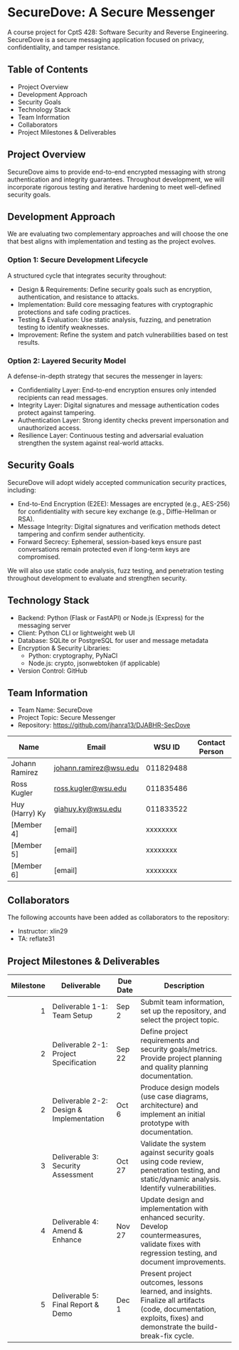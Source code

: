 # SecureDove: A Secure Messenger

A course project for CptS 428: Software Security and Reverse Engineering. SecureDove is a secure messaging application focused on privacy, confidentiality, and tamper resistance.

## Table of Contents
- Project Overview
- Development Approach
- Security Goals
- Technology Stack
- Team Information
- Collaborators
- Project Milestones & Deliverables

## Project Overview
SecureDove aims to provide end-to-end encrypted messaging with strong authentication and integrity guarantees. Throughout development, we will incorporate rigorous testing and iterative hardening to meet well-defined security goals.

## Development Approach
We are evaluating two complementary approaches and will choose the one that best aligns with implementation and testing as the project evolves.

### Option 1: Secure Development Lifecycle
A structured cycle that integrates security throughout:
- Design & Requirements: Define security goals such as encryption, authentication, and resistance to attacks.
- Implementation: Build core messaging features with cryptographic protections and safe coding practices.
- Testing & Evaluation: Use static analysis, fuzzing, and penetration testing to identify weaknesses.
- Improvement: Refine the system and patch vulnerabilities based on test results.

### Option 2: Layered Security Model
A defense-in-depth strategy that secures the messenger in layers:
- Confidentiality Layer: End-to-end encryption ensures only intended recipients can read messages.
- Integrity Layer: Digital signatures and message authentication codes protect against tampering.
- Authentication Layer: Strong identity checks prevent impersonation and unauthorized access.
- Resilience Layer: Continuous testing and adversarial evaluation strengthen the system against real-world attacks.

## Security Goals
SecureDove will adopt widely accepted communication security practices, including:
- End-to-End Encryption (E2EE): Messages are encrypted (e.g., AES-256) for confidentiality with secure key exchange (e.g., Diffie-Hellman or RSA).
- Message Integrity: Digital signatures and verification methods detect tampering and confirm sender authenticity.
- Forward Secrecy: Ephemeral, session-based keys ensure past conversations remain protected even if long-term keys are compromised.

We will also use static code analysis, fuzz testing, and penetration testing throughout development to evaluate and strengthen security.

## Technology Stack
- Backend: Python (Flask or FastAPI) or Node.js (Express) for the messaging server
- Client: Python CLI or lightweight web UI
- Database: SQLite or PostgreSQL for user and message metadata
- Encryption & Security Libraries:
  - Python: cryptography, PyNaCl
  - Node.js: crypto, jsonwebtoken (if applicable)
- Version Control: GitHub

## Team Information
- Team Name: SecureDove
- Project Topic: Secure Messenger
- Repository: https://github.com/jhanra13/DJABHR-SecDove

| Name           | Email                  | WSU ID    | Contact Person |
|----------------|------------------------|-----------|----------------|
| Johann Ramirez | johann.ramirez@wsu.edu | 011829488 |                |
| Ross Kugler    | ross.kugler@wsu.edu    | 011835486 |                |
| Huy (Harry) Ky | giahuy.ky@wsu.edu      | 011833522 |                |
| [Member 4]     | [email]                | xxxxxxxx  |                |
| [Member 5]     | [email]                | xxxxxxxx  |                |
| [Member 6]     | [email]                | xxxxxxxx  |                |

## Collaborators
The following accounts have been added as collaborators to the repository:
- Instructor: xlin29
- TA: reflate31

## Project Milestones & Deliverables

| Milestone | Deliverable                              | Due Date | Description                                                                                                                                                       |
|----------:|------------------------------------------|----------|-------------------------------------------------------------------------------------------------------------------------------------------------------------------|
|         1 | Deliverable 1-1: Team Setup              | Sep 2    | Submit team information, set up the repository, and select the project topic.                                                                                     |
|         2 | Deliverable 2-1: Project Specification   | Sep 22   | Define project requirements and security goals/metrics. Provide project planning and quality planning documentation.                                              |
|         2 | Deliverable 2-2: Design & Implementation | Oct 6    | Produce design models (use case diagrams, architecture) and implement an initial prototype with documentation.                                                    |
|         3 | Deliverable 3: Security Assessment       | Oct 27   | Validate the system against security goals using code review, penetration testing, and static/dynamic analysis. Identify vulnerabilities.                         |
|         4 | Deliverable 4: Amend & Enhance           | Nov 27   | Update design and implementation with enhanced security. Develop countermeasures, validate fixes with regression testing, and document improvements.              |
|         5 | Deliverable 5: Final Report & Demo       | Dec 1    | Present project outcomes, lessons learned, and insights. Finalize all artifacts (code, documentation, exploits, fixes) and demonstrate the build-break-fix cycle. |

